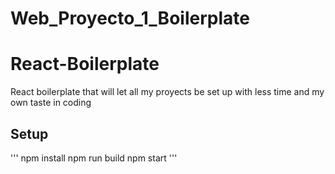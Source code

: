 # Web_Proyecto_1_Boilerplate
# React-Boilerplate
React boilerplate that will let all my proyects be set up with less time and my own taste in coding

## Setup
'''
npm install
npm run build
npm start
'''